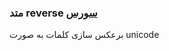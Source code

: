 <h3>
متد reverse
<a class="ext-link" href="classes_Tetris_Gameplay.js.html#line24" target="_blank">سورس</a>
</h3>
برعکس سازی کلمات به صورت unicode
